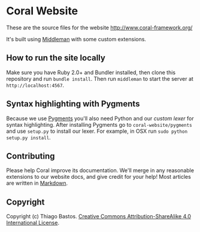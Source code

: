 Coral Website
=============

These are the source files for the website http://www.coral-framework.org/

It's built using [Middleman](http://middlemanapp.com/) with some custom extensions.

How to run the site locally
---------------------------

Make sure you have Ruby 2.0+ and Bundler installed, then clone this repository and run `bundle install`. Then run `middleman` to start the server at `http://localhost:4567`.


Syntax highlighting with Pygments
---------------------------------

Because we use [Pygments](http://pygments.org/) you'll also need Python and our _custom lexer_ for syntax highlighting. After installing Pygments go to `coral-website/pygments` and use `setup.py` to install our lexer. For example, in OSX run `sudo python setup.py install`.

Contributing
------------

Please help Coral improve its documentation. We'll merge in any reasonable extensions to our website docs, and give credit for your help! Most articles are written in [Markdown](http://en.wikipedia.org/wiki/Markdown).

Copyright
---------

Copyright (c) Thiago Bastos. [Creative Commons Attribution-ShareAlike 4.0 International License](http://creativecommons.org/licenses/by-sa/4.0/).